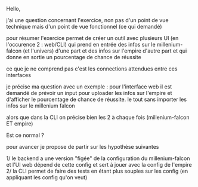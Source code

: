 Hello,

j'ai une question concernant l'exercice, non pas d'un point de vue technique mais d'un point de vue fonctionnel (ce qui demandé)

pour résumer l'exercice permet de créer un outil avec plusieurs UI (en l'occurence 2 : web/CLI) qui prend en entrée des infos sur le millenium-falcon (et l'univers)  d'une part et des infos sur l'empire d'autre part et qui donne en sortie un pourcentage de chance de réussite

ce que je ne comprend pas c'est les connections attendues entre ces interfaces

je précise ma question avec un exemple : 
pour l'interface web il est demandé de prévoir un input pour uploader les infos sur l'empire et d'afficher le pourcentage de chance de réussite.
le tout sans importer les infos sur le millenium falcon  

alors que dans la CLI on précise bien les 2 à chaque fois (millenium-falcon ET empire)

Est ce normal ?

pour avancer je propose de partir sur les hypothèse suivantes

1/ le backend a une version "figée" de la configuration du millenium-falcon et l'UI web dépend de cette config et sert à jouer avec la config de l'empire
2/ la CLI permet de faire des tests en étant plus souples sur les config (en appliquant les config qu'on veut)
 